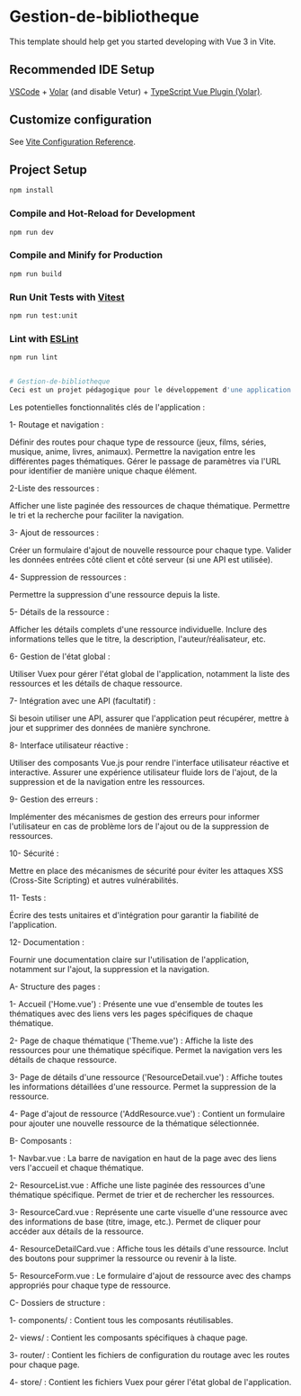 # Gestion-de-bibliotheque

This template should help get you started developing with Vue 3 in Vite.

## Recommended IDE Setup

[VSCode](https://code.visualstudio.com/) + [Volar](https://marketplace.visualstudio.com/items?itemName=Vue.volar) (and disable Vetur) + [TypeScript Vue Plugin (Volar)](https://marketplace.visualstudio.com/items?itemName=Vue.vscode-typescript-vue-plugin).

## Customize configuration

See [Vite Configuration Reference](https://vitejs.dev/config/).

## Project Setup

```sh
npm install
```

### Compile and Hot-Reload for Development

```sh
npm run dev
```

### Compile and Minify for Production

```sh
npm run build
```

### Run Unit Tests with [Vitest](https://vitest.dev/)

```sh
npm run test:unit
```

### Lint with [ESLint](https://eslint.org/)

```sh
npm run lint


# Gestion-de-bibliotheque
Ceci est un projet pédagogique pour le développement d'une application web de gestion de bibliothèque avec la fonctionnalité de routage, permettant l'ajout et la suppression de ressources dans une thématique au choix (jeux, films, série, musique, anime, livres, animaux). L'application sera développé avec le framework Vue.js.
```

Les potentielles fonctionnalités clés de l'application :

1- Routage et navigation :

Définir des routes pour chaque type de ressource (jeux, films, séries, musique, anime, livres, animaux).
Permettre la navigation entre les différentes pages thématiques.
Gérer le passage de paramètres via l'URL pour identifier de manière unique chaque élément.

2-Liste des ressources :

Afficher une liste paginée des ressources de chaque thématique.
Permettre le tri et la recherche pour faciliter la navigation.

3- Ajout de ressources :

Créer un formulaire d'ajout de nouvelle ressource pour chaque type.
Valider les données entrées côté client et côté serveur (si une API est utilisée).

4- Suppression de ressources :

Permettre la suppression d'une ressource depuis la liste.

5- Détails de la ressource : 

Afficher les détails complets d'une ressource individuelle.
Inclure des informations telles que le titre, la description, l'auteur/réalisateur, etc.

6- Gestion de l'état global :

Utiliser Vuex pour gérer l'état global de l'application, notamment la liste des ressources et les détails de chaque ressource.

7- Intégration avec une API (facultatif) :

Si besoin utiliser une API, assurer que l'application peut récupérer, mettre à jour et supprimer des données de manière synchrone.

8- Interface utilisateur réactive :

Utiliser des composants Vue.js pour rendre l'interface utilisateur réactive et interactive.
Assurer une expérience utilisateur fluide lors de l'ajout, de la suppression et de la navigation entre les ressources.

9- Gestion des erreurs :

Implémenter des mécanismes de gestion des erreurs pour informer l'utilisateur en cas de problème lors de l'ajout ou de la suppression de ressources.

10- Sécurité :

Mettre en place des mécanismes de sécurité pour éviter les attaques XSS (Cross-Site Scripting) et autres vulnérabilités.

11- Tests :

Écrire des tests unitaires et d'intégration pour garantir la fiabilité de l'application.

12- Documentation :

Fournir une documentation claire sur l'utilisation de l'application, notamment sur l'ajout, la suppression et la navigation.


A- Structure des pages :

1- Accueil ('Home.vue') :
Présente une vue d'ensemble de toutes les thématiques avec des liens vers les pages spécifiques de chaque thématique.

2- Page de chaque thématique ('Theme.vue') :
Affiche la liste des ressources pour une thématique spécifique.
Permet la navigation vers les détails de chaque ressource.

3- Page de détails d'une ressource ('ResourceDetail.vue') :
Affiche toutes les informations détaillées d'une ressource.
Permet la suppression de la ressource.

4- Page d'ajout de ressource ('AddResource.vue') :
Contient un formulaire pour ajouter une nouvelle ressource de la thématique sélectionnée.

B- Composants :

1- Navbar.vue :
La barre de navigation en haut de la page avec des liens vers l'accueil et chaque thématique.

2- ResourceList.vue :
Affiche une liste paginée des ressources d'une thématique spécifique.
Permet de trier et de rechercher les ressources.

3- ResourceCard.vue :
Représente une carte visuelle d'une ressource avec des informations de base (titre, image, etc.).
Permet de cliquer pour accéder aux détails de la ressource.

4- ResourceDetailCard.vue :
Affiche tous les détails d'une ressource.
Inclut des boutons pour supprimer la ressource ou revenir à la liste.

5- ResourceForm.vue :
Le formulaire d'ajout de ressource avec des champs appropriés pour chaque type de ressource.

C- Dossiers de structure :

1- components/ :
Contient tous les composants réutilisables.

2- views/ :
Contient les composants spécifiques à chaque page.

3- router/ :
Contient les fichiers de configuration du routage avec les routes pour chaque page.

4- store/ :
Contient les fichiers Vuex pour gérer l'état global de l'application.